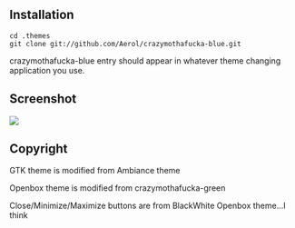 
## Installation
    cd .themes
    git clone git://github.com/Aerol/crazymothafucka-blue.git

crazymothafucka-blue entry should appear in whatever theme changing application you use.

## Screenshot
![](http://i.imgur.com/zjKfQ.jpg)

## Copyright
GTK theme is modified from Ambiance theme

Openbox theme is modified from crazymothafucka-green

Close/Minimize/Maximize buttons are from BlackWhite Openbox theme...I think